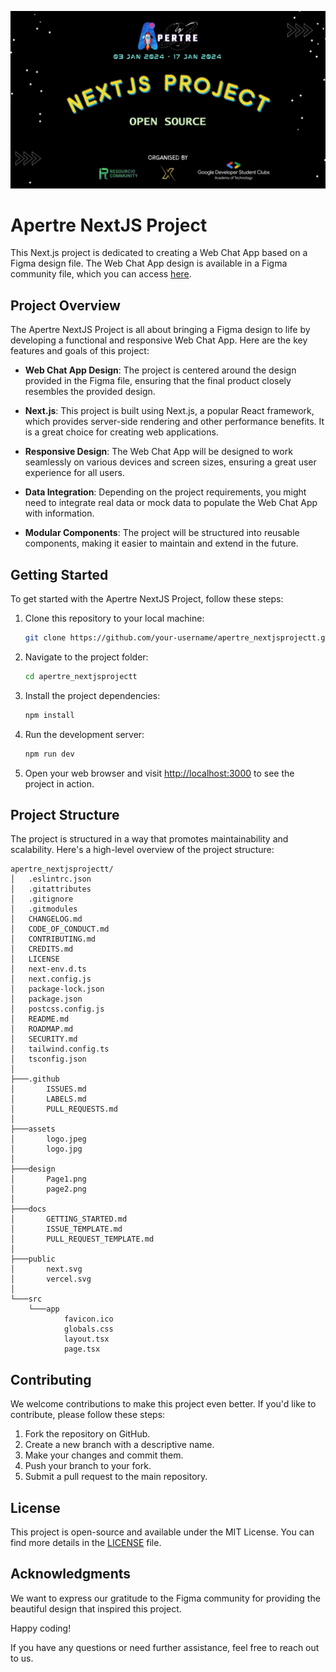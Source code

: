 ![Logo](./assets/logo.jpeg)


# Apertre NextJS Project

This Next.js project is dedicated to creating a Web Chat App based on a Figma design file. The Web Chat App design is available in a Figma community file, which you can access [here](https://www.figma.com/file/BcNhPtrX9pwbCFUWVNL8Zn/Chatting-app-with-summarizer-(Community)?type=design&node-id=0%3A1&mode=design&t=wAzxO7mh1glHjPCh-1).

## Project Overview

The Apertre NextJS Project is all about bringing a Figma design to life by developing a functional and responsive Web Chat App. Here are the key features and goals of this project:

- **Web Chat App Design**: The project is centered around the design provided in the Figma file, ensuring that the final product closely resembles the provided design.

- **Next.js**: This project is built using Next.js, a popular React framework, which provides server-side rendering and other performance benefits. It is a great choice for creating web applications.

- **Responsive Design**: The Web Chat App will be designed to work seamlessly on various devices and screen sizes, ensuring a great user experience for all users.

- **Data Integration**: Depending on the project requirements, you might need to integrate real data or mock data to populate the Web Chat App with information.

- **Modular Components**: The project will be structured into reusable components, making it easier to maintain and extend in the future.

## Getting Started

To get started with the Apertre NextJS Project, follow these steps:

1. Clone this repository to your local machine:

   ```bash
   git clone https://github.com/your-username/apertre_nextjsprojectt.git
   ```

2. Navigate to the project folder:

   ```bash
   cd apertre_nextjsprojectt
   ```

3. Install the project dependencies:

   ```bash
   npm install
   ```

4. Run the development server:

   ```bash
   npm run dev
   ```

5. Open your web browser and visit [http://localhost:3000](http://localhost:3000) to see the project in action.

## Project Structure

The project is structured in a way that promotes maintainability and scalability. Here's a high-level overview of the project structure:

```
apertre_nextjsprojectt/
│   .eslintrc.json
│   .gitattributes
│   .gitignore
│   .gitmodules
│   CHANGELOG.md
│   CODE_OF_CONDUCT.md
│   CONTRIBUTING.md
│   CREDITS.md
│   LICENSE
│   next-env.d.ts
│   next.config.js
│   package-lock.json
│   package.json
│   postcss.config.js
│   README.md
│   ROADMAP.md
│   SECURITY.md
│   tailwind.config.ts
│   tsconfig.json
│
├───.github
│       ISSUES.md
│       LABELS.md
│       PULL_REQUESTS.md
│
├───assets
│       logo.jpeg
│       logo.jpg
│
├───design
│       Page1.png
│       page2.png
│
├───docs
│       GETTING_STARTED.md
│       ISSUE_TEMPLATE.md
│       PULL_REQUEST_TEMPLATE.md
│
├───public
│       next.svg
│       vercel.svg
│
└───src
    └───app
            favicon.ico
            globals.css
            layout.tsx
            page.tsx
```

## Contributing

We welcome contributions to make this project even better. If you'd like to contribute, please follow these steps:

1. Fork the repository on GitHub.
2. Create a new branch with a descriptive name.
3. Make your changes and commit them.
4. Push your branch to your fork.
5. Submit a pull request to the main repository.

## License

This project is open-source and available under the MIT License. You can find more details in the [LICENSE](LICENSE) file.

## Acknowledgments

We want to express our gratitude to the Figma community for providing the beautiful design that inspired this project.

Happy coding!

If you have any questions or need further assistance, feel free to reach out to us.

